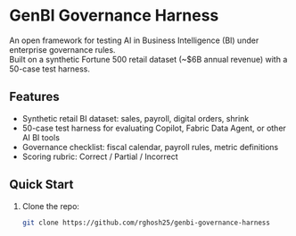 # GenBI Governance Harness

An open framework for testing AI in Business Intelligence (BI) under enterprise governance rules.  
Built on a synthetic Fortune 500 retail dataset (~$6B annual revenue) with a 50-case test harness.

## Features
- Synthetic retail BI dataset: sales, payroll, digital orders, shrink
- 50-case test harness for evaluating Copilot, Fabric Data Agent, or other AI BI tools
- Governance checklist: fiscal calendar, payroll rules, metric definitions
- Scoring rubric: Correct / Partial / Incorrect

## Quick Start
1. Clone the repo:
   ```bash
   git clone https://github.com/rghosh25/genbi-governance-harness

